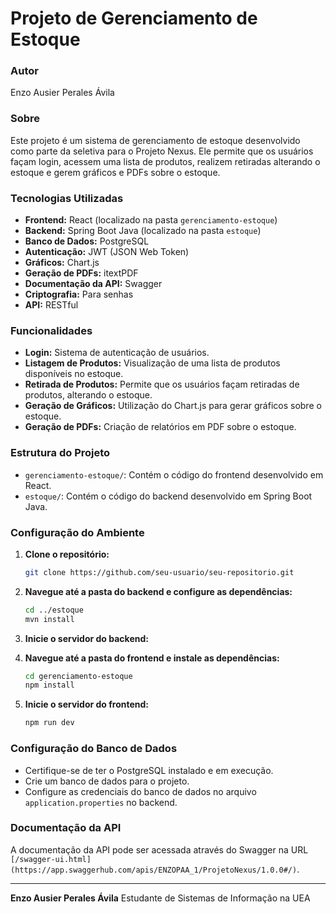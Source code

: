 # Projeto de Gerenciamento de Estoque

### Autor
Enzo Ausier Perales Ávila

### Sobre
Este projeto é um sistema de gerenciamento de estoque desenvolvido como parte da seletiva para o Projeto Nexus. Ele permite que os usuários façam login, acessem uma lista de produtos, realizem retiradas alterando o estoque e gerem gráficos e PDFs sobre o estoque.

### Tecnologias Utilizadas
- **Frontend:** React (localizado na pasta `gerenciamento-estoque`)
- **Backend:** Spring Boot Java (localizado na pasta `estoque`)
- **Banco de Dados:** PostgreSQL
- **Autenticação:** JWT (JSON Web Token)
- **Gráficos:** Chart.js
- **Geração de PDFs:** itextPDF
- **Documentação da API:** Swagger
- **Criptografia:** Para senhas
- **API:** RESTful

### Funcionalidades
- **Login:** Sistema de autenticação de usuários.
- **Listagem de Produtos:** Visualização de uma lista de produtos disponíveis no estoque.
- **Retirada de Produtos:** Permite que os usuários façam retiradas de produtos, alterando o estoque.
- **Geração de Gráficos:** Utilização do Chart.js para gerar gráficos sobre o estoque.
- **Geração de PDFs:** Criação de relatórios em PDF sobre o estoque.

### Estrutura do Projeto
- `gerenciamento-estoque/`: Contém o código do frontend desenvolvido em React.
- `estoque/`: Contém o código do backend desenvolvido em Spring Boot Java.

### Configuração do Ambiente
1. **Clone o repositório:**
    ```bash
    git clone https://github.com/seu-usuario/seu-repositorio.git
    ```
2. **Navegue até a pasta do backend e configure as dependências:**
    ```bash
    cd ../estoque
    mvn install
    ```
3. **Inicie o servidor do backend:**

4. **Navegue até a pasta do frontend e instale as dependências:**
    ```bash
    cd gerenciamento-estoque
    npm install
    ```
5. **Inicie o servidor do frontend:**
    ```bash
    npm run dev
    ```


### Configuração do Banco de Dados
- Certifique-se de ter o PostgreSQL instalado e em execução.
- Crie um banco de dados para o projeto.
- Configure as credenciais do banco de dados no arquivo `application.properties` no backend.


### Documentação da API
A documentação da API pode ser acessada através do Swagger na URL `[/swagger-ui.html](https://app.swaggerhub.com/apis/ENZOPAA_1/ProjetoNexus/1.0.0#/)`.

---

**Enzo Ausier Perales Ávila**
Estudante de Sistemas de Informação na UEA

